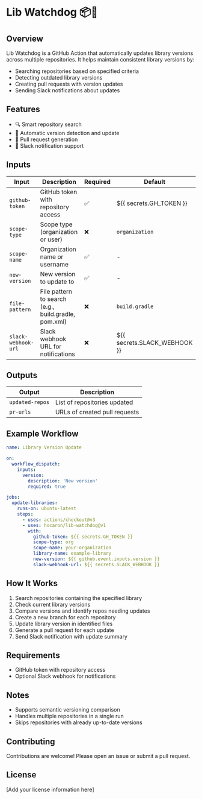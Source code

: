# Lib Watchdog 📦🐶

## Overview

Lib Watchdog is a GitHub Action that automatically updates library versions across multiple repositories. It helps maintain consistent library versions by:

- Searching repositories based on specified criteria
- Detecting outdated library versions
- Creating pull requests with version updates
- Sending Slack notifications about updates

## Features

- 🔍 Smart repository search
- 🤖 Automatic version detection and update
- 🚀 Pull request generation
- 📣 Slack notification support

## Inputs

| Input | Description | Required | Default |
|-------|-------------|----------|--------|
| `github-token` | GitHub token with repository access | ✅ | ${{ secrets.GH_TOKEN }} |
| `scope-type` | Scope type (organization or user) | ❌ | `organization` |
| `scope-name` | Organization name or username | ✅ | - |
| `new-version` | New version to update to | ✅ | - |
| `file-pattern` | File pattern to search (e.g., build.gradle, pom.xml) | ❌ | `build.gradle` |
| `slack-webhook-url` | Slack webhook URL for notifications | ❌ | ${{ secrets.SLACK_WEBHOOK }} |

## Outputs

| Output | Description |
|--------|-------------|
| `updated-repos` | List of repositories updated |
| `pr-urls` | URLs of created pull requests |

## Example Workflow

```yaml
name: Library Version Update

on:
  workflow_dispatch:
    inputs:
      version:
        description: 'New version'
        required: true

jobs:
  update-libraries:
    runs-on: ubuntu-latest
    steps:
      - uses: actions/checkout@v3
      - uses: hocaron/lib-watchdog@v1
        with:
          github-token: ${{ secrets.GH_TOKEN }}
          scope-type: org
          scope-name: your-organization
          library-name: example-library
          new-version: ${{ github.event.inputs.version }}
          slack-webhook-url: ${{ secrets.SLACK_WEBHOOK }}
```

## How It Works

1. Search repositories containing the specified library
2. Check current library versions
3. Compare versions and identify repos needing updates
4. Create a new branch for each repository
5. Update library version in identified files
6. Generate a pull request for each update
7. Send Slack notification with update summary

## Requirements

- GitHub token with repository access
- Optional Slack webhook for notifications

## Notes

- Supports semantic versioning comparison
- Handles multiple repositories in a single run
- Skips repositories with already up-to-date versions

## Contributing

Contributions are welcome! Please open an issue or submit a pull request.

## License

[Add your license information here]